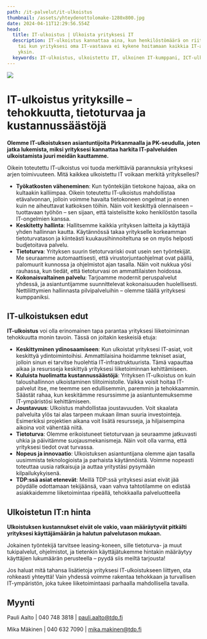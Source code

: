 ```yaml
---
path: /it-palvelut/it-ulkoistus
thumbnail: /assets/yhteydenottolomake-1280x800.jpg
date: 2024-04-11T12:29:56.554Z
head:
  title: IT-ulkoistus | Ulkoista yrityksesi IT
  description: IT-ulkoistus kannattaa aina, kun henkilöstömäärä on riittävän suuri
    tai kun yrityksesi oma IT-vastaava ei kykene hoitamaan kaikkia IT-asioita
    yksin.
  keywords: IT-ulkoistus, ulkoistettu IT, ulkoinen IT-kumppani, ICT-ulkoistus
---
```

![](/assets/yhteydenottolomake-1280x800.jpg)

# IT-ulkoistus yrityksille – tehokkuutta, tietoturvaa ja kustannussäästöjä 

**Olemme IT-ulkoistuksen asiantuntijoita Pirkanmaalla ja PK-seudulla, joten jatka lukemista, miksi yrityksesi kannattaa harkita IT-palveluiden ulkoistamista juuri meidän kauttamme.**

Oikein toteutettu IT-ulkoistus voi tuoda merkittäviä parannuksia yrityksesi arjen toimivuuteen. Mitä kaikkea ulkoistettu IT voikaan merkitä yrityksellesi? 

* **Työkatkosten väheneminen**: Kun työntekijän tietokone hajoaa, aika on kultaakin kalliimpaa. Oikein toteutettu IT-ulkoistus mahdollistaa etävalvonnan, jolloin voimme havaita tietokoneen ongelmat jo ennen kuin ne aiheuttavat katkoksen töihin. Näin voit keskittyä olennaiseen – tuottavaan työhön – sen sijaan, että taistelisitte koko henkilöstön tasolla IT-ongelmien kanssa. 
* **K﻿eskitetty hallinta**: Hallitsemme kaikkia yrityksen laitteita ja käyttäjiä yhden hallinnan kautta. Käytännössä takaa yritykselle korkeamman tietoturvatason ja kiinteästi kuukausihinnoiteltuna se on myös helposti budjetoitava palvelu.
* **Tietoturva**: Yrityksen suurin tietoturvariski ovat usein sen työntekijät. Me seuraamme automaattisesti, että virustorjuntaohjelmat ovat päällä, palomuurit kunnossa ja ohjelmistot ajan tasalla. Näin voit nukkua yösi rauhassa, kun tiedät, että tietoturvasi on ammattilaisten hoidossa.
* **Kokonaisvaltainen palvelu**: Tarjoamme modernit peruspalvelut yhdessä, ja asiantuntijamme suunnittelevat kokonaisuuden huolellisesti. Nettiliittymien hallinnasta pilvipalveluihin – olemme täällä yrityksesi kumppaniksi.

## I﻿T-ulkoistuksen edut

**IT-ulkoistus** voi olla erinomainen tapa parantaa yrityksesi liiketoiminnan tehokkuutta monin tavoin. Tässä on joitakin keskeisiä etuja:

* **Keskittyminen ydinosaamiseen**: Kun ulkoistat yrityksesi IT-asiat, voit keskittyä ydintoimintoihisi. Ammattilaisina hoidamme tekniset asiat, jolloin sinun ei tarvitse huolehtia IT-infrastruktuurista. Tämä vapauttaa aikaa ja resursseja keskittyä yrityksesi liiketoiminnan kehittämiseen. 
* **Kuluista huolimatta kustannussäästöjä**: Yrityksen IT-ulkoistus on kuin taloushallinnon ulkoistaminen tilitoimistolle. Vaikka voisit hoitaa IT-palvelut itse, me teemme sen edullisemmin, paremmin ja tehokkaammin. Säästät rahaa, kun keskitämme resurssimme ja asiantuntemuksemme IT-ympäristösi kehittämiseen.
* **Joustavuus**: Ulkoistus mahdollistaa joustavuuden. Voit skaalata palveluita ylös tai alas tarpeen mukaan ilman suuria investointeja. Esimerkiksi projektien aikana voit lisätä resursseja, ja hiljaisempina aikoina voit vähentää niitä.
* **Tietoturva**: Olemme erikoistuneet tietoturvaan ja seuraamme jatkuvasti uhkia ja päivitämme suojausmekanismeja. Näin voit olla varma, että yrityksesi tiedot ovat turvassa. 
* **Nopeus ja innovaatio**: Ulkoistuksen asiantuntijana olemme ajan tasalla uusimmista teknologioista ja parhaista käytännöistä. Voimme nopeasti toteuttaa uusia ratkaisuja ja auttaa yritystäsi pysymään kilpailukykyisenä.
* **TDP:ssä asiat etenevät**: Meillä TDP:ssä yrityksesi asiat eivät jää pöydälle odottamaan tekijäänsä, vaan vahva tahtotilamme on edistää asiakkaidemme liiketoimintaa ripeällä, tehokkaalla palveluotteella

## Ulkoistetun IT:n hinta

**U﻿lkoistuksen kustannukset eivät ole vakio, vaan määräytyvät pitkälti yrityksesi käyttäjämäärän ja halutun palvelutason mukaan.**

Jokainen työntekijä tarvitsee leasing-koneen, sille tietoturva- ja muut tukipalvelut, ohjelmistot, ja tietenkin käyttäjätukemme hintakin määräytyy käyttäjien lukumäärän perusteella – pyydä siis meiltä tarjousta!

Jos haluat mitä tahansa lisätietoja yrityksesi IT-ulkoistukseen liittyen, ota rohkeasti yhteyttä! Vain yhdessä voimme rakentaa tehokkaan ja turvallisen IT-ympäristön, joka tukee liiketoimintaasi parhaalla mahdollisella tavalla.

## Myynti

P﻿auli Aalto | 040 748 3818 | pauli.aalto@tdp.fi

M﻿ika Mäkinen | 040 632 7090 | mika.makinen@tdp.fi
